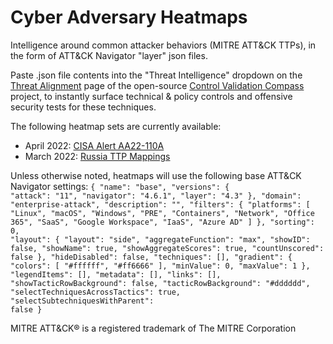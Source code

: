 # Cyber Adversary Heatmaps
Intelligence around common attacker behaviors (MITRE ATT&amp;CK TTPs), in the form of ATT&amp;CK Navigator "layer" json files.

Paste .json file contents into the "Threat Intelligence" dropdown on the [Threat Alignment](https://controlcompass.github.io/risk) page of the open-source [Control Validation Compass](https://controlcompass.github.io/) project, to instantly surface technical & policy controls and offensive security tests for these techniques.

The following heatmap sets are currently available:
* April 2022: [CISA Alert AA22-110A]()
* March 2022: [Russia TTP Mappings](https://github.com/tropChaud/Russia-TTP-Mappings)

Unless otherwise noted, heatmaps will use the following base ATT&CK Navigator settings:
<code>{
	"name": "base",
	"versions": {
		"attack": "11",
		"navigator": "4.6.1",
		"layer": "4.3"
	},
	"domain": "enterprise-attack",
	"description": "",
	"filters": {
		"platforms": [
			"Linux",
			"macOS",
			"Windows",
			"PRE",
			"Containers",
			"Network",
			"Office 365",
			"SaaS",
			"Google Workspace",
			"IaaS",
			"Azure AD"
		]
	},
	"sorting": 0,
	"layout": {
		"layout": "side",
		"aggregateFunction": "max",
		"showID": false,
		"showName": true,
		"showAggregateScores": true,
		"countUnscored": false
	},
	"hideDisabled": false,
	"techniques": [],
	"gradient": {
		"colors": [
			"#ffffff",
			"#ff6666"
		],
		"minValue": 0,
		"maxValue": 1
	},
	"legendItems": [],
	"metadata": [],
	"links": [],
	"showTacticRowBackground": false,
	"tacticRowBackground": "#dddddd",
	"selectTechniquesAcrossTactics": true,
	"selectSubtechniquesWithParent": false
}</code>

MITRE ATT&CK® is a registered trademark of The MITRE Corporation
